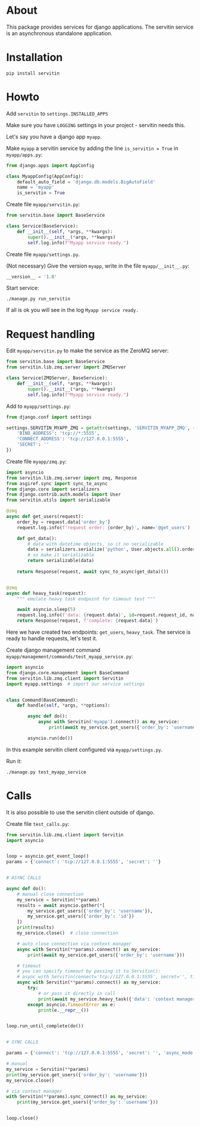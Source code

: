 # About
This package provides services for django applications. The servitin service is an asynchronous standalone application.


# Installation
```shell
pip install servitin
```

# Howto
Add ```servitin``` to ```settings.INSTALLED_APPS```

Make sure you have ```LOGGING``` settings in your project - servitin needs this.

Let's say you have a django app ```myapp```.

Make ```myapp``` a servitin service by adding the line ```is_servitin = True``` in ```myapp/apps.py```:
```python
from django.apps import AppConfig

class MyappConfig(AppConfig):
    default_auto_field = 'django.db.models.BigAutoField'
    name = 'myapp'
    is_servitin = True
```

Create file ```myapp/servitin.py```:

```python
from servitin.base import BaseService

class Service(BaseService):
    def __init__(self, *args, **kwargs):
        super().__init__(*args, **kwargs)
        self.log.info(f"Myapp service ready.")
```

Create file ```myapp/settings.py```.

(Not necessary) Give the version ```myapp```, write in the file ```myapp/__init__.py```:
```python
__version__ = '1.0'
```

Start service:
```shell
./manage.py run_servitin
```

If all is ok you will see in the log ```Myapp service ready.```

# Request handling
Edit ```myapp/servitin.py``` to make the service as the ZeroMQ server:

```python
from servitin.base import BaseService
from servitin.lib.zmq.server import ZMQServer

class Service(ZMQServer, BaseService):
    def __init__(self, *args, **kwargs):
        super().__init__(*args, **kwargs)
        self.log.info(f"Myapp service ready.")
```

Add to ```myapp/settings.py```:

```python
from django.conf import settings

settings.SERVITIN_MYAPP_ZMQ = getattr(settings, 'SERVITIN_MYAPP_ZMQ', {
    'BIND_ADDRESS': 'tcp://*:5555',
    'CONNECT_ADDRESS': 'tcp://127.0.0.1:5555',
    'SECRET': ''
})
```

Create file ```myapp/zmq.py```:

```python
import asyncio
from servitin.lib.zmq.server import zmq, Response
from asgiref.sync import sync_to_async
from django.core import serializers
from django.contrib.auth.models import User
from servitin.utils import serializable

@zmq
async def get_users(request):
    order_by = request.data['order_by']
    request.log.info(f'request order: {order_by}', name='@get_users')

    def get_data():
        # data with datetime objects, so it no serializable
        data = serializers.serialize('python', User.objects.all().order_by(order_by), fields=('username', 'date_joined'))
        # so make it serializable
        return serializable(data)
    
    return Response(request, await sync_to_async(get_data)())


@zmq
async def heavy_task(request):
    """ emulate heavy task endpoint for timeout test """

    await asyncio.sleep(5)
    request.log.info(f'data: {request.data}', id=request.request_id, name='@heavy_task')
    return Response(request, f'complete: {request.data}')
```

Here we have created two endpoints: ```get_users```, ```heavy_task```.
The service is ready to handle requests, let's test it.

Create django management command ```myapp/management/commands/test_myapp_service.py```:

```python
import asyncio
from django.core.management import BaseCommand
from servitin.lib.zmq.client import Servitin
import myapp.settings  # import our service settings


class Command(BaseCommand):
    def handle(self, *args, **options):

        async def do():
            async with Servitin('myapp').connect() as my_service:
                print(await my_service.get_users({'order_by': 'username'}))

        asyncio.run(do())

```
In this example servitin client configured via ```myapp/settings.py```.

Run it:
```shell
./manage.py test_myapp_service
```

# Calls

It is also possible to use the servitin client outside of django.

Create file ```test_calls.py```:

```python
from servitin.lib.zmq.client import Servitin
import asyncio


loop = asyncio.get_event_loop()
params = {'connect': 'tcp://127.0.0.1:5555', 'secret': ''}


# ASYNC CALLS

async def do():
    # manual close connection
    my_service = Servitin(**params)
    results = await asyncio.gather(*[
        my_service.get_users({'order_by': 'username'}),
        my_service.get_users({'order_by': 'id'})
    ])
    print(results)
    my_service.close()  # close connection

    # auto close connection via context manager
    async with Servitin(**params).connect() as my_service:
        print(await my_service.get_users({'order_by': 'username'}))

    # timeout
    # you can specify timeout by passing it to Servitin():
    # async with Servitin(connect='tcp://127.0.0.1:5555', secret='', timeout=1).connect() as my_service:
    async with Servitin(**params).connect() as my_service:
        try:
            # or pass it directly in call
            print(await my_service.heavy_task({'data': 'context manager, timeout call'}, timeout=1))
        except asyncio.TimeoutError as e:
            print(e.__repr__())


loop.run_until_complete(do())


# SYNC CALLS

params = {'connect': 'tcp://127.0.0.1:5555', 'secret': '', 'async_mode': False}

# manual
my_service = Servitin(**params)
print(my_service.get_users({'order_by': 'username'}))
my_service.close()

# via context manager
with Servitin(**params).sync_connect() as my_service:
    print(my_service.get_users({'order_by': 'username'}))


loop.close()

```